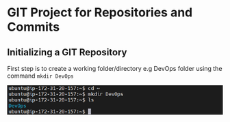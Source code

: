 # GIT Project for Repositories and Commits 

## Initializing a GIT Repository

First step is to create a working folder/directory e.g DevOps folder using the command `mkdir DevOps`

![create folder](./Images/create_folder.PNG)